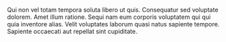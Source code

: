 Qui non vel totam tempora soluta libero ut quis. Consequatur sed voluptate dolorem. Amet illum ratione. Sequi nam eum corporis voluptatem qui qui quia inventore alias. Velit voluptates laborum quasi natus sapiente tempore. Sapiente occaecati aut repellat sint cupiditate.